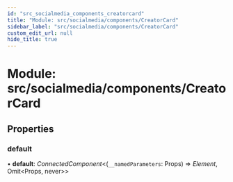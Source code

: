 ```yaml
---
id: "src_socialmedia_components_creatorcard"
title: "Module: src/socialmedia/components/CreatorCard"
sidebar_label: "src/socialmedia/components/CreatorCard"
custom_edit_url: null
hide_title: true
---
```


# Module: src/socialmedia/components/CreatorCard

## Properties

### default

• **default**: *ConnectedComponent*<(`__namedParameters`: Props) => *Element*, Omit<Props, never\>\>
